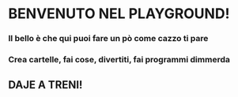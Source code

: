 # BENVENUTO NEL PLAYGROUND!

### Il bello è che qui puoi fare un pò come cazzo ti pare

### Crea cartelle, fai cose, divertiti, fai programmi dimmerda

## DAJE A TRENI!
